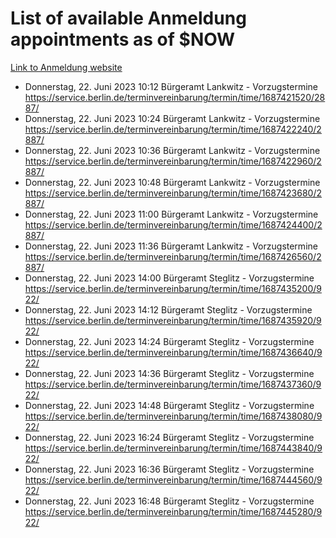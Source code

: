 # List of available Anmeldung appointments as of $NOW
[Link to Anmeldung website](https://service.berlin.de/terminvereinbarung/termin/tag.php?termin=1&anliegen[]=120686&dienstleisterlist=122210,122217,327316,122219,327312,122227,327314,122231,327346,122243,327348,122254,122252,329742,122260,329745,122262,329748,122271,327278,122273,327274,122277,327276,330436,122280,327294,122282,327290,122284,327292,122291,327270,122285,327266,122286,327264,122296,327268,150230,329760,122297,327286,122294,327284,122312,329763,122314,329775,122304,327330,122311,327334,122309,327332,317869,122281,327352,122279,329772,122283,122276,327324,122274,327326,122267,329766,122246,327318,122251,327320,122257,327322,122208,327298,122226,327300&herkunft=http%3A%2F%2Fservice.berlin.de%2Fdienstleistung%2F120686%2F)
- Donnerstag, 22. Juni 2023 10:12 Bürgeramt Lankwitz - Vorzugstermine https://service.berlin.de/terminvereinbarung/termin/time/1687421520/2887/
- Donnerstag, 22. Juni 2023 10:24 Bürgeramt Lankwitz - Vorzugstermine https://service.berlin.de/terminvereinbarung/termin/time/1687422240/2887/
- Donnerstag, 22. Juni 2023 10:36 Bürgeramt Lankwitz - Vorzugstermine https://service.berlin.de/terminvereinbarung/termin/time/1687422960/2887/
- Donnerstag, 22. Juni 2023 10:48 Bürgeramt Lankwitz - Vorzugstermine https://service.berlin.de/terminvereinbarung/termin/time/1687423680/2887/
- Donnerstag, 22. Juni 2023 11:00 Bürgeramt Lankwitz - Vorzugstermine https://service.berlin.de/terminvereinbarung/termin/time/1687424400/2887/
- Donnerstag, 22. Juni 2023 11:36 Bürgeramt Lankwitz - Vorzugstermine https://service.berlin.de/terminvereinbarung/termin/time/1687426560/2887/
- Donnerstag, 22. Juni 2023 14:00 Bürgeramt Steglitz - Vorzugstermine https://service.berlin.de/terminvereinbarung/termin/time/1687435200/922/
- Donnerstag, 22. Juni 2023 14:12 Bürgeramt Steglitz - Vorzugstermine https://service.berlin.de/terminvereinbarung/termin/time/1687435920/922/
- Donnerstag, 22. Juni 2023 14:24 Bürgeramt Steglitz - Vorzugstermine https://service.berlin.de/terminvereinbarung/termin/time/1687436640/922/
- Donnerstag, 22. Juni 2023 14:36 Bürgeramt Steglitz - Vorzugstermine https://service.berlin.de/terminvereinbarung/termin/time/1687437360/922/
- Donnerstag, 22. Juni 2023 14:48 Bürgeramt Steglitz - Vorzugstermine https://service.berlin.de/terminvereinbarung/termin/time/1687438080/922/
- Donnerstag, 22. Juni 2023 16:24 Bürgeramt Steglitz - Vorzugstermine https://service.berlin.de/terminvereinbarung/termin/time/1687443840/922/
- Donnerstag, 22. Juni 2023 16:36 Bürgeramt Steglitz - Vorzugstermine https://service.berlin.de/terminvereinbarung/termin/time/1687444560/922/
- Donnerstag, 22. Juni 2023 16:48 Bürgeramt Steglitz - Vorzugstermine https://service.berlin.de/terminvereinbarung/termin/time/1687445280/922/
